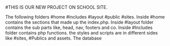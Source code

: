 #THIS IS OUR NEW PROJECT ON SCHOOL SITE.

The following folders #home #includes #layout #public #sites.
Inside #home contains the sections that made up the index.php.
Inside #layout folder contains the sub parts like, head, nav, footers and co.
Inside #Includes folder contains php functions.
the styles and scripts are in different sides like #sites, #Publics and assets.
The database 

